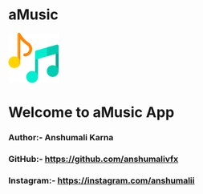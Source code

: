 # aMusic
<img src="main.png" style="width:100px"/>

# Welcome to aMusic App 

### Author:- Anshumali Karna

### GitHub:- https://github.com/anshumalivfx
### Instagram:- https://instagram.com/anshumalii
